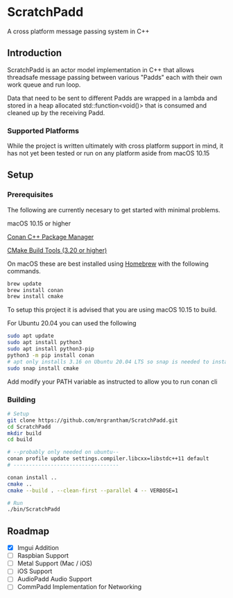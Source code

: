 # ScratchPadd #

A cross platform message passing system in C++

## Introduction ##

ScratchPadd is an actor model implementation in C++ that allows threadsafe message passing between various "Padds" each with their own work queue and run loop.

Data that need to be sent to different Padds are wrapped in a lambda and stored in a heap allocated std::function<void()> that is consumed and cleaned up by the receiving Padd.

### Supported Platforms ###
While the project is written ultimately with cross platform support in mind, it has not yet been tested or run on any platform aside from macOS 10.15


## Setup ##

### Prerequisites ###

The following are currently necesary to get started with minimal problems.

macOS 10.15 or higher

[Conan C++ Package Manager](https://docs.conan.io/en/latest/installation.html)

[CMake Build Tools (3.20 or higher)](https://cmake.org)

On macOS these are best installed using [Homebrew](https://brew.sh) with the following commands.

``` bash
brew update
brew install conan
brew install cmake
```

To setup this project it is advised that you are using macOS 10.15 to build.

For Ubuntu 20.04 you can used the following

``` bash
sudo apt update
sudo apt install python3
sudo apt install python3-pip
python3 -m pip install conan
# apt only installs 3.16 on Ubuntu 20.04 LTS so snap is needed to install 3.20 or higher
sudo snap install cmake
```

Add modify your PATH variable as instructed to allow you to run conan cli



### Building ###

``` bash
# Setup
git clone https://github.com/mrgrantham/ScratchPadd.git
cd ScratchPadd
mkdir build
cd build

# --probably only needed on ubuntu--
conan profile update settings.compiler.libcxx=libstdc++11 default 
# ----------------------------------

conan install ..
cmake ..
cmake --build . --clean-first --parallel 4 -- VERBOSE=1

# Run
./bin/ScratchPadd

```

## Roadmap ##
- [X] Imgui Addition
- [ ] Raspbian Support
- [ ] Metal Support (Mac / iOS)
- [ ] iOS Support 
- [ ] AudioPadd Audio Support
- [ ] CommPadd Implementation for Networking
